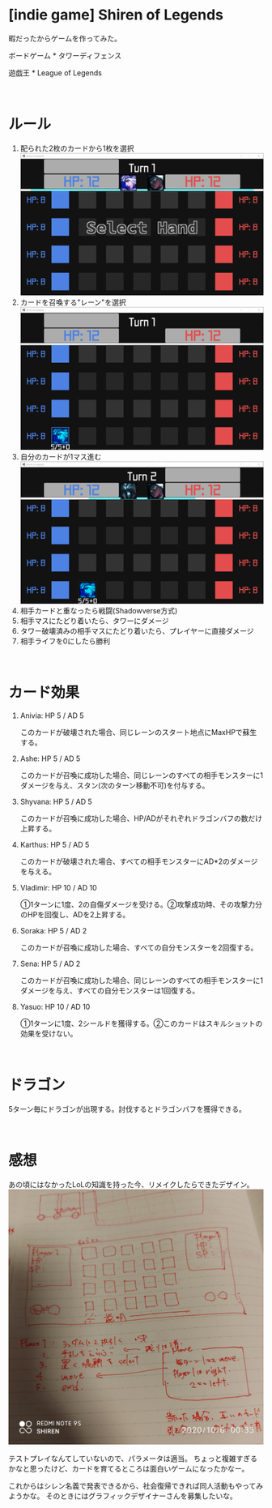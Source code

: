 # [indie game] Shiren of Legends
暇だったからゲームを作ってみた。

ボードゲーム * タワーディフェンス

遊戯王 * League of Legends

<br>

# ルール
1. 配られた2枚のカードから1枚を選択
![a](../static/images/1203_01.png)
2. カードを召喚する"レーン"を選択
![a](../static/images/1203_02.png)
3. 自分のカードが1マス進む
![a](../static/images/1203_03.png)
4. 相手カードと重なったら戦闘(Shadowverse方式)
5. 相手マスにたどり着いたら、タワーにダメージ
6. タワー破壊済みの相手マスにたどり着いたら、プレイヤーに直接ダメージ
7. 相手ライフを0にしたら勝利

<br>

# カード効果
1. Anivia: HP 5 / AD 5

    このカードが破壊された場合、同じレーンのスタート地点にMaxHPで蘇生する。

2. Ashe: HP 5 / AD 5

    このカードが召喚に成功した場合、同じレーンのすべての相手モンスターに1ダメージを与え、スタン(次のターン移動不可)を付与する。

3. Shyvana: HP 5 / AD 5

    このカードが召喚に成功した場合、HP/ADがそれぞれドラゴンバフの数だけ上昇する。

4. Karthus: HP 5 / AD 5

    このカードが破壊された場合、すべての相手モンスターにAD*2のダメージを与える。

5. Vladimir: HP 10 / AD 10

    ①1ターンに1度、2の自傷ダメージを受ける。②攻撃成功時、その攻撃力分のHPを回復し、ADを2上昇する。

6. Soraka: HP 5 / AD 2

    このカードが召喚に成功した場合、すべての自分モンスターを2回復する。

7. Sena: HP 5 / AD 2

    このカードが召喚に成功した場合、同じレーンのすべての相手モンスターに1ダメージを与え、すべての自分モンスターは1回復する。

8. Yasuo: HP 10 / AD 10

    ①1ターンに1度、2シールドを獲得する。②このカードはスキルショットの効果を受けない。

<br>

# ドラゴン
5ターン毎にドラゴンが出現する。討伐するとドラゴンバフを獲得できる。

<br>

# 感想
あの頃にはなかったLoLの知識を持った今、リメイクしたらできたデザイン。
![a](../static/images/1203_00.jpg)

テストプレイなんてしていないので、パラメータは適当。
ちょっと複雑すぎるかなと思ったけど、カードを育てるところは面白いゲームになったかなー。

これからはシレン名義で発表できるから、社会復帰できれば同人活動もやってみようかな。
そのときにはグラフィックデザイナーさんを募集したいな。